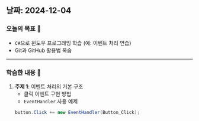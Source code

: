 ## 날짜: 2024-12-04

### 오늘의 목표 🎯
- `C#`으로 윈도우 프로그래밍 학습 (예: 이벤트 처리 연습)
- Git과 GitHub 활용법 복습

---

### 학습한 내용 📘
1. **주제 1**: 이벤트 처리의 기본 구조
   - 클릭 이벤트 구현 방법
   - `EventHandler` 사용 예제
   ```csharp
   button.Click += new EventHandler(Button_Click);
